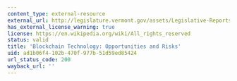 ```yaml
---
content_type: external-resource
external_url: http://legislature.vermont.gov/assets/Legislative-Reports/blockchain-technology-report-final.pdf
has_external_license_warning: true
license: https://en.wikipedia.org/wiki/All_rights_reserved
status: valid
title: 'Blockchain Technology: Opportunities and Risks'
uid: ad1b06f4-102b-470f-977b-51d59ed85424
url_status_code: 200
wayback_url: ''
---
```

